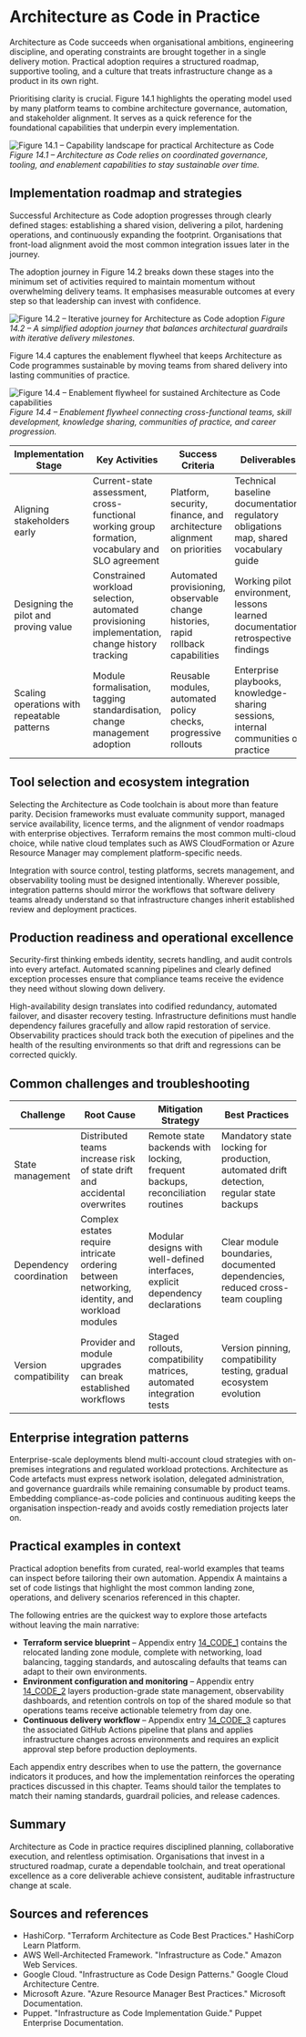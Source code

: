 # Architecture as Code in Practice

Architecture as Code succeeds when organisational ambitions, engineering discipline, and operating constraints are brought together in a single delivery motion. Practical adoption requires a structured roadmap, supportive tooling, and a culture that treats infrastructure change as a product in its own right.

Prioritising clarity is crucial. Figure 14.1 highlights the operating model used by many platform teams to combine architecture governance, automation, and stakeholder alignment. It serves as a quick reference for the foundational capabilities that underpin every implementation.

![Figure 14.1 – Capability landscape for practical Architecture as Code](images/diagram_15_chapter14.png)
*Figure 14.1 – Architecture as Code relies on coordinated governance, tooling, and enablement capabilities to stay sustainable over time.*

## Implementation roadmap and strategies

Successful Architecture as Code adoption progresses through clearly defined stages: establishing a shared vision, delivering a pilot, hardening operations, and continuously expanding the footprint. Organisations that front-load alignment avoid the most common integration issues later in the journey.

The adoption journey in Figure 14.2 breaks down these stages into the minimum set of activities required to maintain momentum without overwhelming delivery teams. It emphasises measurable outcomes at every step so that leadership can invest with confidence.

![Figure 14.2 – Iterative journey for Architecture as Code adoption](images/diagram_13_user_journey.png)
*Figure 14.2 – A simplified adoption journey that balances architectural guardrails with iterative delivery milestones.*

Figure 14.4 captures the enablement flywheel that keeps Architecture as Code programmes sustainable by moving teams from shared delivery into lasting communities of practice.

![Figure 14.4 – Enablement flywheel for sustained Architecture as Code capabilities](images/diagram_16_chapter14.png)
*Figure 14.4 – Enablement flywheel connecting cross-functional teams, skill development, knowledge sharing, communities of practice, and career progression.*

| Implementation Stage | Key Activities | Success Criteria | Deliverables |
|---------------------|----------------|------------------|--------------|
| Aligning stakeholders early | Current-state assessment, cross-functional working group formation, vocabulary and SLO agreement | Platform, security, finance, and architecture alignment on priorities | Technical baseline documentation, regulatory obligations map, shared vocabulary guide |
| Designing the pilot and proving value | Constrained workload selection, automated provisioning implementation, change history tracking | Automated provisioning, observable change histories, rapid rollback capabilities | Working pilot environment, lessons learned documentation, retrospective findings |
| Scaling operations with repeatable patterns | Module formalisation, tagging standardisation, change management adoption | Reusable modules, automated policy checks, progressive rollouts | Enterprise playbooks, knowledge-sharing sessions, internal communities of practice |

## Tool selection and ecosystem integration

Selecting the Architecture as Code toolchain is about more than feature parity. Decision frameworks must evaluate community support, managed service availability, licence terms, and the alignment of vendor roadmaps with enterprise objectives. Terraform remains the most common multi-cloud choice, while native cloud templates such as AWS CloudFormation or Azure Resource Manager may complement platform-specific needs.

Integration with source control, testing platforms, secrets management, and observability tooling must be designed intentionally. Wherever possible, integration patterns should mirror the workflows that software delivery teams already understand so that infrastructure changes inherit established review and deployment practices.

## Production readiness and operational excellence

Security-first thinking embeds identity, secrets handling, and audit controls into every artefact. Automated scanning pipelines and clearly defined exception processes ensure that compliance teams receive the evidence they need without slowing down delivery.

High-availability design translates into codified redundancy, automated failover, and disaster recovery testing. Infrastructure definitions must handle dependency failures gracefully and allow rapid restoration of service. Observability practices should track both the execution of pipelines and the health of the resulting environments so that drift and regressions can be corrected quickly.

## Common challenges and troubleshooting

| Challenge | Root Cause | Mitigation Strategy | Best Practices |
|-----------|-----------|---------------------|----------------|
| State management | Distributed teams increase risk of state drift and accidental overwrites | Remote state backends with locking, frequent backups, reconciliation routines | Mandatory state locking for production, automated drift detection, regular state backups |
| Dependency coordination | Complex estates require intricate ordering between networking, identity, and workload modules | Modular designs with well-defined interfaces, explicit dependency declarations | Clear module boundaries, documented dependencies, reduced cross-team coupling |
| Version compatibility | Provider and module upgrades can break established workflows | Staged rollouts, compatibility matrices, automated integration tests | Version pinning, compatibility testing, gradual ecosystem evolution |

## Enterprise integration patterns

Enterprise-scale deployments blend multi-account cloud strategies with on-premises integrations and regulated workload protections. Architecture as Code artefacts must express network isolation, delegated administration, and governance guardrails while remaining consumable by product teams. Embedding compliance-as-code policies and continuous auditing keeps the organisation inspection-ready and avoids costly remediation projects later on.

## Practical examples in context

Practical adoption benefits from curated, real-world examples that teams can inspect before tailoring their own automation. Appendix A maintains a set of code listings that highlight the most common landing zone, operations, and delivery scenarios referenced in this chapter.

The following entries are the quickest way to explore those artefacts without leaving the main narrative:

* **Terraform service blueprint** – Appendix entry [14_CODE_1](30_appendix_code_examples.md#14_code_1) contains the relocated landing zone module, complete with networking, load balancing, tagging standards, and autoscaling defaults that teams can adapt to their own environments.
* **Environment configuration and monitoring** – Appendix entry [14_CODE_2](30_appendix_code_examples.md#14_code_2) layers production-grade state management, observability dashboards, and retention controls on top of the shared module so that operations teams receive actionable telemetry from day one.
* **Continuous delivery workflow** – Appendix entry [14_CODE_3](30_appendix_code_examples.md#14_code_3) captures the associated GitHub Actions pipeline that plans and applies infrastructure changes across environments and requires an explicit approval step before production deployments.

Each appendix entry describes when to use the pattern, the governance indicators it produces, and how the implementation reinforces the operating practices discussed in this chapter. Teams should tailor the templates to match their naming standards, guardrail policies, and release cadences.

## Summary

Architecture as Code in practice requires disciplined planning, collaborative execution, and relentless optimisation. Organisations that invest in a structured roadmap, curate a dependable toolchain, and treat operational excellence as a core deliverable achieve consistent, auditable infrastructure change at scale.

## Sources and references

- HashiCorp. "Terraform Architecture as Code Best Practices." HashiCorp Learn Platform.
- AWS Well-Architected Framework. "Infrastructure as Code." Amazon Web Services.
- Google Cloud. "Infrastructure as Code Design Patterns." Google Cloud Architecture Centre.
- Microsoft Azure. "Azure Resource Manager Best Practices." Microsoft Documentation.
- Puppet. "Infrastructure as Code Implementation Guide." Puppet Enterprise Documentation.
